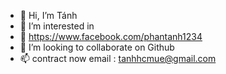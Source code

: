 - 👋 Hi, I’m Tánh
- 👀 I’m interested in 
- 🌱 https://www.facebook.com/phantanh1234
- 💞️ I’m looking to collaborate on Github
- 📫 contract now email : tanhhcmue@gmail.com

<!---
TanhGL/TanhGL is a ✨ special ✨ repository because its `README.md` (this file) appears on your GitHub profile.
You can click the Preview link to take a look at your changes.
--->
